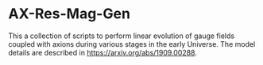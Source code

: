 # AX-Res-Mag-Gen

This a collection of scripts to perform linear evolution of gauge fields coupled with axions during various stages in the early Universe.
The model details are described in https://arxiv.org/abs/1909.00288.
